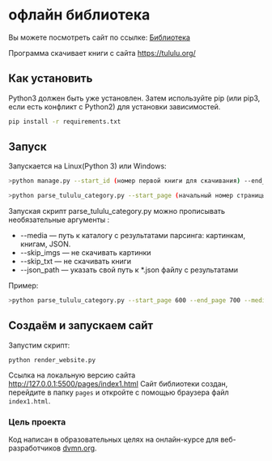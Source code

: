 #  офлайн библиотека
Вы можете посмотреть сайт по ссылке:
[Библиотека](https://serega19851.github.io/parsing/pages/index1.html)

Программа скачивает книги с сайта https://tululu.org/ 

## Как установить

Python3 должен быть уже установлен. Затем используйте pip (или pip3, если есть конфликт с Python2) для установки зависимостей.

```bash
pip install -r requirements.txt
```

## Запуск

Запускается на Linux(Python 3) или Windows:
```bash
>python manage.py --start_id (номер первой книги для скачивания) --end_id (номер последней книги для скачивания)
```


```bash
>python parse_tululu_category.py --start_page (начальный номер страницы) --end_page (последний номер страницы) 
```
Запуская скрипт parse_tululu_category.py можно прописывать необязательные аргументы :
- --media — путь к каталогу с результатами парсинга: картинкам, книгам, JSON.
- --skip_imgs — не скачивать картинки
- --skip_txt — не скачивать книги
- --json_path — указать свой путь к *.json файлу с результатами

Пример:
```bash
>python parse_tululu_category.py --start_page 600 --end_page 700 --media --skip_txt
```

## Создаём и запускаем сайт
Запустим скрипт:
```
python render_website.py
```
Ссылка на локальную версию сайта http://127.0.0.1:5500/pages/index1.html
Сайт библиотеки создан, перейдите в папку `pages` и откройте с помощью браузера файл `index1.html`.

### Цель проекта

Код написан в образовательных целях на онлайн-курсе для веб-разработчиков [dvmn.org](https://dvmn.org/).